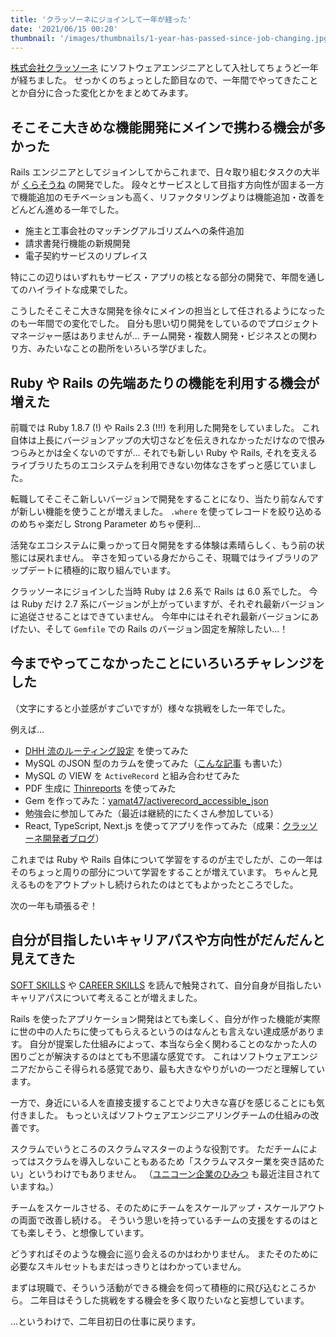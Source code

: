 ```yaml
---
title: 'クラッソーネにジョインして一年が経った'
date: '2021/06/15 00:20'
thumbnail: '/images/thumbnails/1-year-has-passed-since-job-changing.jpg'
---
```

[株式会社クラッソーネ](https://www.crassone.co.jp/) にソフトウェアエンジニアとして入社してちょうど一年が経ちました。
せっかくのちょっとした節目なので、一年間でやってきたこととか自分に合った変化とかをまとめてみます。

## そこそこ大きめな機能開発にメインで携わる機会が多かった
Rails エンジニアとしてジョインしてからこれまで、日々取り組むタスクの大半が [くらそうね](https://www.crassone.jp) の開発でした。
段々とサービスとして目指す方向性が固まる一方で機能追加のモチベーションも高く、リファクタリングよりは機能追加・改善をどんどん進める一年でした。

* 施主と工事会社のマッチングアルゴリズムへの条件追加
* 請求書発行機能の新規開発
* 電子契約サービスのリプレイス

特にこの辺りはいずれもサービス・アプリの核となる部分の開発で、年間を通してのハイライトな成果でした。

こうしたそこそこ大きな開発を徐々にメインの担当として任されるようになったのも一年間での変化でした。
自分も思い切り開発をしているのでプロジェクトマネージャー感はありませんが...
チーム開発・複数人開発・ビジネスとの関わり方、みたいなことの勘所をいろいろ学びました。

## Ruby や Rails の先端あたりの機能を利用する機会が増えた
前職では Ruby 1.8.7 (!) や Rails 2.3 (!!!) を利用した開発をしていました。
これ自体は上長にバージョンアップの大切さなどを伝えきれなかっただけなので恨みつらみとかは全くないのですが...
それでも新しい Ruby や Rails, それを支えるライブラリたちのエコシステムを利用できない勿体なさをずっと感じていました。

転職してそこそこ新しいバージョンで開発をすることになり、当たり前なんですが新しい機能を使うことが増えました。
`.where` を使ってレコードを絞り込めるのめちゃ楽だし Strong Parameter めちゃ便利...

活発なエコシステムに乗っかって日々開発をする体験は素晴らしく、もう前の状態には戻れません。
辛さを知っている身だからこそ、現職ではライブラリのアップデートに積極的に取り組んでいます。

クラッソーネにジョインした当時 Ruby は 2.6 系で Rails は 6.0 系でした。
今は Ruby だけ 2.7 系にバージョンが上がっていますが、それぞれ最新バージョンに追従させることはできていません。
今年中にはそれぞれ最新バージョンにあげたい、そして `Gemfile` での Rails のバージョン固定を解除したい...！

## 今までやってこなかったことにいろいろチャレンジをした
（文字にすると小並感がすごいですが）様々な挑戦をした一年でした。

例えば...

* [DHH 流のルーティング設定](http://jeromedalbert.com/how-dhh-organizes-his-rails-controllers/) を使ってみた
* MySQL のJSON 型のカラムを使ってみた（[こんな記事](https://zenn.dev/yamat47/articles/c86e320e31b907958cd4) も書いた）
* MySQL の VIEW を `ActiveRecord` と組み合わせてみた
* PDF 生成に [Thinreports](https://github.com/thinreports/thinreports) を使ってみた
* Gem を作ってみた：[yamat47/activerecord_accessible_json](https://github.com/yamat47/activerecord_accessible_json)
* 勉強会に参加してみた（最近は継続的にたくさん参加している）
* React, TypeScript, Next.js を使ってアプリを作ってみた（成果：[クラッソーネ開発者ブログ](https://tech.crassone.jp)）

これまでは Ruby や Rails 自体について学習をするのが主でしたが、この一年はそのちょっと周りの部分について学習をすることが増えています。
ちゃんと見えるものをアウトプットし続けられたのはとてもよかったところでした。

次の一年も頑張るぞ！

## 自分が目指したいキャリアパスや方向性がだんだんと見えてきた
[SOFT SKILLS](https://www.amazon.co.jp/dp/4822251551) や [CAREER SKILLS](https://www.amazon.co.jp/dp/4822255743) を読んで触発されて、自分自身が目指したいキャリアパスについて考えることが増えました。

Rails を使ったアプリケーション開発はとても楽しく、自分が作った機能が実際に世の中の人たちに使ってもらえるというのはなんとも言えない達成感があります。
自分が提案した仕組みによって、本当なら全く関わることのなかった人の困りごとが解決するのはとても不思議な感覚です。
これはソフトウェアエンジニアだからこそ得られる感覚であり、最も大きなやりがいの一つだと理解しています。

一方で、身近にいる人を直接支援することでより大きな喜びを感じることにも気付きました。
もっといえばソフトウェアエンジニアリングチームの仕組みの改善です。

スクラムでいうところのスクラムマスターのような役割です。
ただチームによってはスクラムを導入しないこともあるため「スクラムマスター業を突き詰めたい」というわけでもありません。
（[ユニコーン企業のひみつ](https://www.amazon.co.jp/dp/4873119464) も最近注目されていますね。）

チームをスケールさせる、そのためにチームをスケールアップ・スケールアウトの両面で改善し続ける。
そういう思いを持っているチームの支援をするのはとても楽しそう、と想像しています。

どうすればそのような機会に巡り会えるのかはわかりません。
またそのために必要なスキルセットもまだはっきりとはわかっていません。

まずは現職で、そういう活動ができる機会を伺って積極的に飛び込むところから。
二年目はそうした挑戦をする機会を多く取りたいなと妄想しています。

...というわけで、二年目初日の仕事に戻ります。
